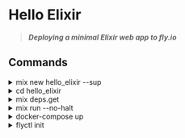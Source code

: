 Hello Elixir
============

> ***Deploying a minimal Elixir web app to fly.io***

Commands
--------

<details>
    <summary>mix new hello_elixir --sup</summary>

```
* creating README.md
* creating .formatter.exs
* creating .gitignore
* creating mix.exs
* creating lib
* creating lib/hello_elixir.ex
* creating lib/hello_elixir/application.ex
* creating test
* creating test/test_helper.exs
* creating test/hello_elixir_test.exs

Your Mix project was created successfully.
You can use "mix" to compile it, test it, and more:

    cd hello_elixir
    mix test

Run "mix help" for more commands.
```

</details>

<details>
    <summary>cd hello_elixir</summary>
</details>

<details>
    <summary>mix deps.get</summary>

```
Resolving Hex dependencies...
Dependency resolution completed:
Unchanged:
  cowboy 1.1.2
  cowlib 1.0.2
  mime 1.5.0
  plug 1.11.1
  plug_cowboy 1.0.0
  plug_crypto 1.2.1
  ranch 1.3.2
  telemetry 0.4.2
All dependencies are up to date
```

</details>

<details>
    <summary>mix run --no-halt</summary>

    Open `http://localhost:4000/`
</details>

<details>
    <summary>docker-compose up</summary>

    Open `http://localhost:4000/`
</details>

<details>
    <summary>flyctl init</summary>

```
? App Name (leave blank to use an auto-generated name) hello-elixir

Automatically selected personal organization:

? Select builder: None
    (Do not set a builder)
? Select Internal Port: 4000
New app created
  Name         = hello-elixir
  Organization = personal
  Version      = 0
  Status       =
  Hostname     = <empty>

App will initially deploy to sea (Seattle, Washington (US)) region

Wrote config file fly.toml
```

</details>
